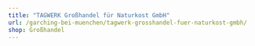 ```yaml
---
title: "TAGWERK Großhandel für Naturkost GmbH"
url: /garching-bei-muenchen/tagwerk-grosshandel-fuer-naturkost-gmbh/
shop: Großhandel
---
```

